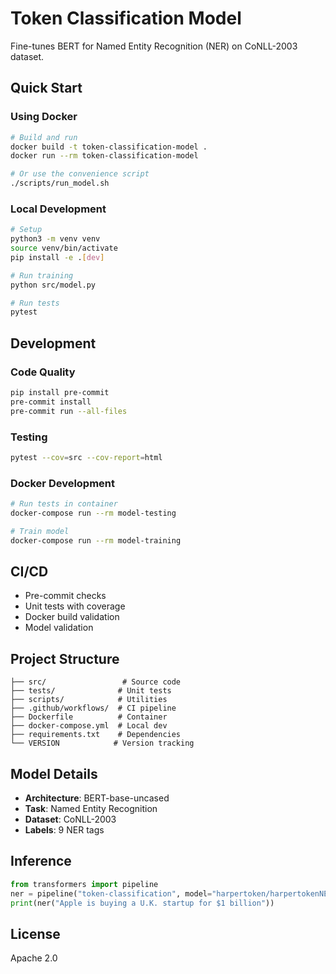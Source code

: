 # Token Classification Model

Fine-tunes BERT for Named Entity Recognition (NER) on CoNLL-2003 dataset.

## Quick Start

### Using Docker

```bash
# Build and run
docker build -t token-classification-model .
docker run --rm token-classification-model

# Or use the convenience script
./scripts/run_model.sh
```

### Local Development

```bash
# Setup
python3 -m venv venv
source venv/bin/activate
pip install -e .[dev]

# Run training
python src/model.py

# Run tests
pytest
```

## Development

### Code Quality

```bash
pip install pre-commit
pre-commit install
pre-commit run --all-files
```

### Testing

```bash
pytest --cov=src --cov-report=html
```

### Docker Development

```bash
# Run tests in container
docker-compose run --rm model-testing

# Train model
docker-compose run --rm model-training
```

## CI/CD

- Pre-commit checks
- Unit tests with coverage
- Docker build validation
- Model validation

## Project Structure

```
├── src/                 # Source code
├── tests/              # Unit tests
├── scripts/            # Utilities
├── .github/workflows/  # CI pipeline
├── Dockerfile          # Container
├── docker-compose.yml  # Local dev
├── requirements.txt    # Dependencies
└── VERSION            # Version tracking
```

## Model Details

- **Architecture**: BERT-base-uncased
- **Task**: Named Entity Recognition
- **Dataset**: CoNLL-2003
- **Labels**: 9 NER tags

## Inference

```python
from transformers import pipeline
ner = pipeline("token-classification", model="harpertoken/harpertokenNER")
print(ner("Apple is buying a U.K. startup for $1 billion"))
```

## License

Apache 2.0
